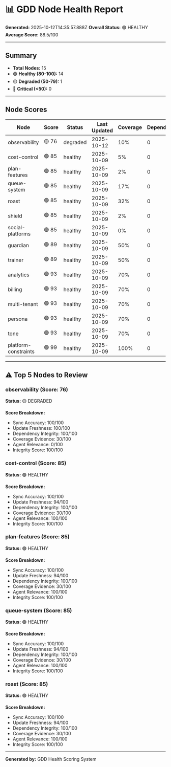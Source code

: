 # 📊 GDD Node Health Report

**Generated:** 2025-10-12T14:35:57.888Z
**Overall Status:** 🟢 HEALTHY
**Average Score:** 88.5/100

---

## Summary

- **Total Nodes:** 15
- 🟢 **Healthy (80-100):** 14
- 🟡 **Degraded (50-79):** 1
- 🔴 **Critical (<50):** 0

---

## Node Scores

| Node | Score | Status | Last Updated | Coverage | Dependencies | Issues |
|------|-------|--------|--------------|----------|--------------|--------|
| observability | 🟡 76 | degraded | 2025-10-12 | 10% | 0 | 0 |
| cost-control | 🟢 85 | healthy | 2025-10-09 | 5% | 0 | 0 |
| plan-features | 🟢 85 | healthy | 2025-10-09 | 2% | 0 | 0 |
| queue-system | 🟢 85 | healthy | 2025-10-09 | 17% | 0 | 0 |
| roast | 🟢 85 | healthy | 2025-10-09 | 32% | 0 | 0 |
| shield | 🟢 85 | healthy | 2025-10-09 | 2% | 0 | 0 |
| social-platforms | 🟢 85 | healthy | 2025-10-09 | 0% | 0 | 0 |
| guardian | 🟢 89 | healthy | 2025-10-09 | 50% | 0 | 0 |
| trainer | 🟢 89 | healthy | 2025-10-09 | 50% | 0 | 0 |
| analytics | 🟢 93 | healthy | 2025-10-09 | 70% | 0 | 0 |
| billing | 🟢 93 | healthy | 2025-10-09 | 70% | 0 | 0 |
| multi-tenant | 🟢 93 | healthy | 2025-10-09 | 70% | 0 | 0 |
| persona | 🟢 93 | healthy | 2025-10-09 | 70% | 0 | 0 |
| tone | 🟢 93 | healthy | 2025-10-09 | 70% | 0 | 0 |
| platform-constraints | 🟢 99 | healthy | 2025-10-09 | 100% | 0 | 0 |

---

## ⚠️ Top 5 Nodes to Review

### observability (Score: 76)

**Status:** 🟡 DEGRADED

**Score Breakdown:**
- Sync Accuracy: 100/100
- Update Freshness: 100/100
- Dependency Integrity: 100/100
- Coverage Evidence: 30/100
- Agent Relevance: 0/100
- Integrity Score: 100/100


### cost-control (Score: 85)

**Status:** 🟢 HEALTHY

**Score Breakdown:**
- Sync Accuracy: 100/100
- Update Freshness: 94/100
- Dependency Integrity: 100/100
- Coverage Evidence: 30/100
- Agent Relevance: 100/100
- Integrity Score: 100/100


### plan-features (Score: 85)

**Status:** 🟢 HEALTHY

**Score Breakdown:**
- Sync Accuracy: 100/100
- Update Freshness: 94/100
- Dependency Integrity: 100/100
- Coverage Evidence: 30/100
- Agent Relevance: 100/100
- Integrity Score: 100/100


### queue-system (Score: 85)

**Status:** 🟢 HEALTHY

**Score Breakdown:**
- Sync Accuracy: 100/100
- Update Freshness: 94/100
- Dependency Integrity: 100/100
- Coverage Evidence: 30/100
- Agent Relevance: 100/100
- Integrity Score: 100/100


### roast (Score: 85)

**Status:** 🟢 HEALTHY

**Score Breakdown:**
- Sync Accuracy: 100/100
- Update Freshness: 94/100
- Dependency Integrity: 100/100
- Coverage Evidence: 30/100
- Agent Relevance: 100/100
- Integrity Score: 100/100


---

**Generated by:** GDD Health Scoring System
